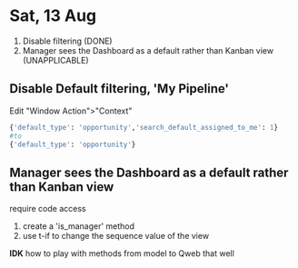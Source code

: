 # Sat, 13 Aug

1. Disable filtering (DONE)
2. Manager sees the Dashboard as a default rather than Kanban view (UNAPPLICABLE)

## Disable Default filtering, 'My Pipeline'

Edit "Window Action">"Context"

```py
{'default_type': 'opportunity','search_default_assigned_to_me': 1}
#to
{'default_type': 'opportunity'}
```

## Manager sees the Dashboard as a default rather than Kanban view

require code access

1. create a 'is_manager' method
2. use t-if to change the sequence value of the view

__IDK__ how to play with methods from model to Qweb that well
